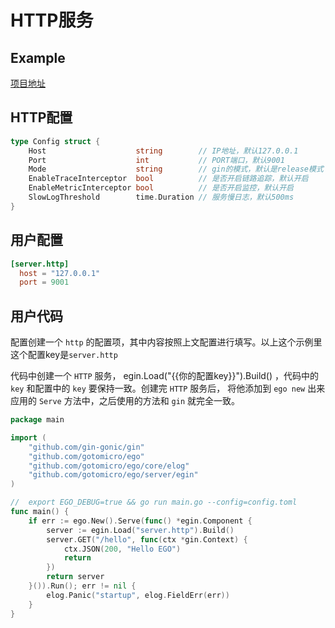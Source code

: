 # HTTP服务
## Example
[项目地址](https://github.com/gotomicro/ego/tree/master/examples/server/http)

## HTTP配置
```go
type Config struct {
	Host                    string        // IP地址，默认127.0.0.1
	Port                    int           // PORT端口，默认9001
	Mode                    string        // gin的模式，默认是release模式
	EnableTraceInterceptor  bool          // 是否开启链路追踪，默认开启
	EnableMetricInterceptor bool          // 是否开启监控，默认开启
	SlowLogThreshold        time.Duration // 服务慢日志，默认500ms
}
```

## 用户配置
```toml
[server.http]
  host = "127.0.0.1"
  port = 9001
```

## 用户代码
配置创建一个 ``http`` 的配置项，其中内容按照上文配置进行填写。以上这个示例里这个配置key是``server.http``

代码中创建一个 ``HTTP`` 服务， egin.Load("{{你的配置key}}").Build() ，代码中的 ``key`` 和配置中的 ``key`` 要保持一致。创建完 ``HTTP`` 服务后， 将他添加到 ``ego new`` 出来应用的 ``Serve`` 方法中，之后使用的方法和 ``gin`` 就完全一致。

```go
package main

import (
	"github.com/gin-gonic/gin"
	"github.com/gotomicro/ego"
	"github.com/gotomicro/ego/core/elog"
	"github.com/gotomicro/ego/server/egin"
)

//  export EGO_DEBUG=true && go run main.go --config=config.toml
func main() {
	if err := ego.New().Serve(func() *egin.Component {
		server := egin.Load("server.http").Build()
		server.GET("/hello", func(ctx *gin.Context) {
			ctx.JSON(200, "Hello EGO")
			return
		})
		return server
	}()).Run(); err != nil {
		elog.Panic("startup", elog.FieldErr(err))
	}
}
```

<Vssue title="Server-http" />
